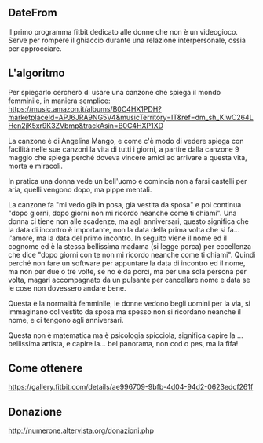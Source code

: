 ## DateFrom
Il primo programma fitbit dedicato alle donne che non è un videogioco.
Serve per rompere il ghiaccio durante una relazione interpersonale, ossia per approcciare.

## L'algoritmo

Per spiegarlo cercherò di usare una canzone che spiega il mondo femminile, in maniera semplice: https://music.amazon.it/albums/B0C4HX1PDH?marketplaceId=APJ6JRA9NG5V4&musicTerritory=IT&ref=dm_sh_KlwC264LHen2jK5xr9K3ZVbmp&trackAsin=B0C4HXP1XD

La canzone è di Angelina Mango, e come c'è modo di vedere spiega con facilità nelle sue canzoni la vita di tutti i giorni, a partire dalla canzone 9 maggio che spiega perché doveva vincere amici ad arrivare a questa vita, morte e miracoli.

In pratica una donna vede un bell'uomo e comincia non a farsi castelli per aria, quelli vengono dopo, ma pippe mentali.

La canzone fa "mi vedo già in posa, già vestita da sposa" e poi continua "dopo giorni, dopo giorni non mi ricordo neanche come ti chiami". Una donna ci tiene non alle scadenze, ma agli anniversari, questo significa che la data di incontro è importante, non la data della prima volta che si fa... l'amore, ma la data del primo incontro. In seguito viene il nome ed il cognome ed è la stessa bellissima madama (si legge porca) per eccellenza che dice "dopo giorni con te non mi ricordo neanche come ti chiami". Quindi perché non fare un software per appuntare la data di incontro ed il nome, ma non per due o tre volte, se no è da porci, ma per una sola persona per volta, magari accompagnato da un pulsante per cancellare nome e data se le cose non dovessero andare bene.

Questa è la normalità femminile, le donne vedono begli uomini per la via, si immaginano col vestito da sposa ma spesso non si ricordano neanche il nome, e ci tengono agli anniversari.

Questa non è matematica ma è psicologia spicciola, significa capire la ... bellissima artista, e capire la... bel panorama, non cod o pes, ma la fifa!

## Come ottenere

https://gallery.fitbit.com/details/ae996709-9bfb-4d04-94d2-0623edcf261f

## Donazione

http://numerone.altervista.org/donazioni.php
